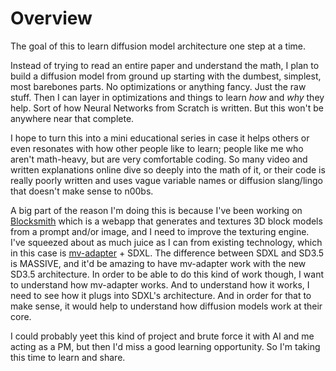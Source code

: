 # Overview

The goal of this to learn diffusion model architecture one step at a time.

Instead of trying to read an entire paper and understand the math, I plan to build a diffusion model from ground up starting with the dumbest, simplest, most barebones parts. No optimizations or anything fancy. Just the raw stuff. Then I can layer in optimizations and things to learn *how* and *why* they help. Sort of how Neural Networks from Scratch is written. But this won't be anywhere near that complete.

I hope to turn this into a mini educational series in case it helps others or even resonates with how other people like to learn; people like me who aren't math-heavy, but are very comfortable coding. So many video and written explanations online dive so deeply into the math of it, or their code is really poorly written and uses vague variable names or diffusion slang/lingo that doesn't make sense to n00bs.

A big part of the reason I'm doing this is because I've been working on [Blocksmith](https://blocksmithai.com) which is a webapp that generates and textures 3D block models from a prompt and/or image, and I need to improve the texturing engine. I've squeezed about as much juice as I can from existing technology, which in this case is [mv-adapter](https://github.com/huanngzh/MV-Adapter) + SDXL. The difference between SDXL and SD3.5 is MASSIVE, and it'd be amazing to have mv-adapter work with the new SD3.5 architecture. In order to be able to do this kind of work though, I want to understand how mv-adapter works. And to understand how it works, I need to see how it plugs into SDXL's architecture. And in order for that to make sense, it would help to understand how diffusion models work at their core.

I could probably yeet this kind of project and brute force it with AI and me acting as a PM, but then I'd miss a good learning opportunity. So I'm taking this time to learn and share.